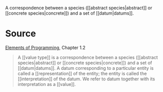 A correspondence between a species ([[abstract species|abstract]] or [[concrete species|concrete]]) and a set of [[datum|datums]].

# Source

[Elements of Programming](http://elementsofprogramming.com/eop.pdf), Chapter 1.2

> A [[value type]] is a correspondence between a species ([[abstract species|abstract]] or [[concrete species|concrete]]) and a set of [[datum|datums]]. A datum corresponding to a particular entity is called a [[representation]] of the entity; the entity is called the [[interpretation]] of the datum. We refer to datum together with its interpretation as a [[value]].